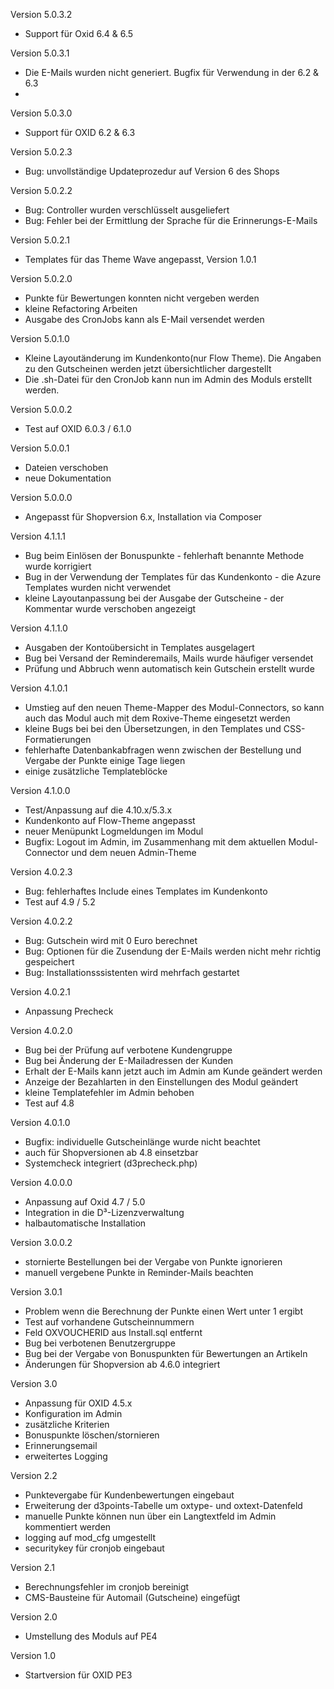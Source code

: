Version 5.0.3.2
- Support für Oxid 6.4 & 6.5


Version 5.0.3.1
- Die E-Mails wurden nicht generiert. Bugfix für Verwendung in der 6.2 & 6.3
- 

Version 5.0.3.0
- Support für OXID 6.2 & 6.3


Version 5.0.2.3
- Bug: unvollständige Updateprozedur auf Version 6 des Shops


Version 5.0.2.2
- Bug: Controller wurden verschlüsselt ausgeliefert
- Bug: Fehler bei der Ermittlung der Sprache für die Erinnerungs-E-Mails


Version 5.0.2.1
- Templates für das Theme Wave angepasst, Version 1.0.1


Version 5.0.2.0
- Punkte für Bewertungen konnten nicht vergeben werden
- kleine Refactoring Arbeiten
- Ausgabe des CronJobs kann als E-Mail versendet werden


Version 5.0.1.0
- Kleine Layoutänderung im Kundenkonto(nur Flow Theme). Die Angaben zu den Gutscheinen werden jetzt übersichtlicher dargestellt
- Die .sh-Datei für den CronJob kann nun im Admin des Moduls erstellt werden.


Version 5.0.0.2
- Test auf OXID 6.0.3 / 6.1.0


Version 5.0.0.1
- Dateien verschoben
- neue Dokumentation


Version 5.0.0.0
- Angepasst für Shopversion 6.x, Installation via Composer 


Version 4.1.1.1
- Bug beim Einlösen der Bonuspunkte - fehlerhaft benannte Methode wurde korrigiert
- Bug in der Verwendung der Templates für das Kundenkonto - die Azure Templates wurden nicht verwendet
- kleine Layoutanpassung bei der Ausgabe der Gutscheine - der Kommentar wurde verschoben angezeigt


Version 4.1.1.0
- Ausgaben der Kontoübersicht in Templates ausgelagert
- Bug bei Versand der Reminderemails, Mails wurde häufiger versendet
- Prüfung und Abbruch wenn automatisch kein Gutschein erstellt wurde


Version 4.1.0.1
- Umstieg auf den neuen Theme-Mapper des Modul-Connectors, so kann auch das Modul auch mit dem Roxive-Theme eingesetzt werden
- kleine Bugs bei bei den Übersetzungen, in den Templates und CSS-Formatierungen
- fehlerhafte Datenbankabfragen wenn zwischen der Bestellung und Vergabe der Punkte einige Tage liegen
- einige zusätzliche Templateblöcke


Version 4.1.0.0
- Test/Anpassung auf die 4.10.x/5.3.x
- Kundenkonto auf Flow-Theme angepasst
- neuer Menüpunkt Logmeldungen im Modul
- Bugfix: Logout im Admin, im Zusammenhang mit dem aktuellen Modul-Connector und dem neuen Admin-Theme


Version 4.0.2.3
- Bug: fehlerhaftes Include eines Templates im Kundenkonto
- Test auf 4.9 / 5.2


Version 4.0.2.2
- Bug: Gutschein wird mit 0 Euro berechnet
- Bug: Optionen für die Zusendung der E-Mails werden nicht mehr richtig gespeichert
- Bug: Installationsssistenten wird mehrfach gestartet


Version 4.0.2.1
- Anpassung Precheck


Version 4.0.2.0
- Bug bei der Prüfung auf verbotene Kundengruppe
- Bug bei Änderung der E-Mailadressen der Kunden
- Erhalt der E-Mails kann jetzt auch im Admin am Kunde geändert werden
- Anzeige der Bezahlarten in den Einstellungen des Modul geändert
- kleine Templatefehler im Admin behoben
- Test auf 4.8


Version 4.0.1.0
- Bugfix: individuelle Gutscheinlänge wurde nicht beachtet
- auch für Shopversionen ab 4.8 einsetzbar
- Systemcheck integriert (d3precheck.php)


Version 4.0.0.0
- Anpassung auf Oxid 4.7 / 5.0
- Integration in die D³-Lizenzverwaltung
- halbautomatische Installation


Version 3.0.0.2
 - stornierte Bestellungen bei der Vergabe von Punkte ignorieren
 - manuell vergebene Punkte in Reminder-Mails beachten


Version 3.0.1
- Problem wenn die Berechnung der Punkte einen Wert unter 1 ergibt
- Test auf vorhandene Gutscheinnummern
- Feld OXVOUCHERID aus Install.sql entfernt
- Bug bei verbotenen Benutzergruppe
- Bug bei der Vergabe von Bonuspunkten für Bewertungen an Artikeln
- Änderungen für Shopversion ab 4.6.0 integriert


Version 3.0
- Anpassung für OXID 4.5.x
- Konfiguration im Admin
- zusätzliche Kriterien
- Bonuspunkte löschen/stornieren
- Erinnerungsemail
- erweitertes Logging


Version 2.2
- Punktevergabe für Kundenbewertungen eingebaut
- Erweiterung der d3points-Tabelle um oxtype- und oxtext-Datenfeld
- manuelle Punkte können nun über ein Langtextfeld im Admin kommentiert werden
- logging auf mod_cfg umgestellt
- securitykey für cronjob eingebaut


Version 2.1
- Berechnungsfehler im cronjob bereinigt
- CMS-Bausteine für Automail (Gutscheine) eingefügt


Version 2.0
- Umstellung des Moduls auf PE4



Version 1.0
- Startversion für OXID PE3
